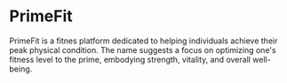 # PrimeFit
PrimeFit is a fitnes platform dedicated to helping individuals achieve their peak physical condition. The name suggests a focus on optimizing one's fitness level to the prime, embodying strength, vitality, and overall well-being.
